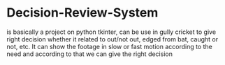 # Decision-Review-System
is basically a project on python tkinter, 
can be use in gully cricket to give right decision whether it related to
out/not out, edged from bat, caught or not, etc.
It can show the footage in slow or fast motion according to the need and according to that
we can give the right decision
